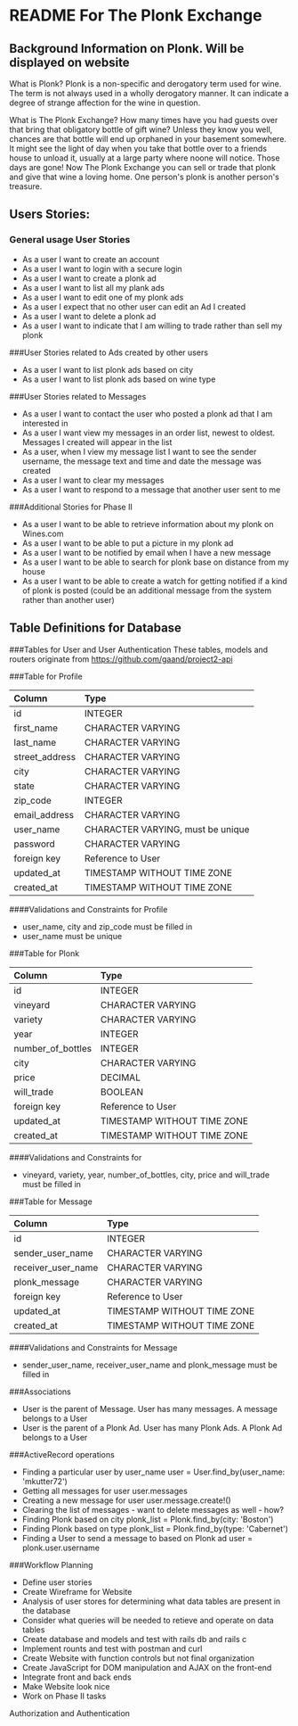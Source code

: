 # README For The Plonk Exchange

## Background Information on Plonk.  Will be displayed on website
What is Plonk? Plonk is a non-specific and derogatory term used for wine.
The term is not always used in a wholly derogatory manner. It can indicate a degree of strange affection for the wine in question.

What is The Plonk Exchange? How many times have you had guests over that bring that obligatory bottle of gift wine?   Unless they know you well, chances are that bottle will end up orphaned in your basement somewhere.    It might see the light of day when you take that bottle over to a friends house to unload it, usually at a large party where noone will notice. Those days are gone!  Now The Plonk Exchange you can sell or trade that plonk and give that wine a loving home.  One person's plonk is another person's treasure.

## Users Stories:
### General usage User Stories
* As a user I want to create an account
* As a user I want to login with a secure login
* As a user I want to create a plonk ad
* As a user I want to list all my plank ads
* As a user I want to edit one of my plonk ads
* As a user I expect that no other user can edit an Ad I created
* As a user I want to delete a plonk ad
* As a user I want to indicate that I am willing to trade rather than sell my plonk

###User Stories related to Ads created by other users
* As a user I want to list plonk ads based on city
* As a user I want to list plonk ads based on wine type

###User Stories related to Messages
* As a user I want to contact the user who posted a plonk ad that I am interested in
* As a user I want view my messages in an order list, newest to oldest.  Messages I created will appear in the list
* As a user, when I view my message list I want to see the sender username,  the message text and time and date the message was created
* As a user I want to clear my messages
* As a user I want to respond to a message that another user sent to me

###Additional Stories for Phase II
* As a user I want to be able to retrieve information about my plonk on Wines.com
* As a user I want to be able to put a picture in my plonk ad
* As a user I want to be notified by email when I have a new message
* As a user I want to be able to search for plonk base on distance from my house
* As a user I want to be able to create a watch for getting notified if a kind of plonk is posted (could be an additional message from the system rather than another user)

## Table Definitions for Database
###Tables for User and User Authentication
These tables, models and routers originate from https://github.com/gaand/project2-api

###Table for Profile

| Column | Type |
| :----- | :--- |
| id | INTEGER |
| first_name | CHARACTER VARYING |
| last_name | CHARACTER VARYING |
| street_address | CHARACTER VARYING |
| city | CHARACTER VARYING |
| state| CHARACTER VARYING |
| zip_code| INTEGER |
| email_address | CHARACTER VARYING |
| user_name | CHARACTER VARYING, must be unique|
| password | CHARACTER VARYING |
| foreign key | Reference to User |
| updated_at | TIMESTAMP WITHOUT TIME ZONE |
| created_at | TIMESTAMP WITHOUT TIME ZONE |

####Validations and Constraints for Profile
* user_name, city and zip_code must be filled in
* user_name must be unique



###Table for Plonk

| Column | Type |
| :----- | :--- |
| id | INTEGER |
| vineyard | CHARACTER VARYING |
| variety | CHARACTER VARYING |
| year | INTEGER |
| number_of_bottles | INTEGER |
| city | CHARACTER VARYING |
| price | DECIMAL |
| will_trade | BOOLEAN |
| foreign key | Reference to User |
| updated_at | TIMESTAMP WITHOUT TIME ZONE |
| created_at | TIMESTAMP WITHOUT TIME ZONE |

####Validations and Constraints for
* vineyard, variety, year, number_of_bottles, city, price and will_trade must be filled in


###Table for Message

| Column | Type |
| :----- | :--- |
| id | INTEGER |
| sender_user_name | CHARACTER VARYING |
| receiver_user_name | CHARACTER VARYING |
| plonk_message| CHARACTER VARYING |
| foreign key | Reference to User |
| updated_at | TIMESTAMP WITHOUT TIME ZONE |
| created_at | TIMESTAMP WITHOUT TIME ZONE |

####Validations and Constraints for Message
* sender_user_name, receiver_user_name and  plonk_message must be filled in



###Associations
* User is the parent of Message.  User has many messages.   A message belongs to a User
* User is the parent of a Plonk Ad.  User has many Plonk Ads.   A Plonk Ad belongs to a User



###ActiveRecord operations
* Finding a particular user by user_name  user = User.find_by(user_name: 'mkutter72')
* Getting all messages for user     user.messages
* Creating a new message for user   user.message.create!()
* Clearing the list of messages - want to delete messages as well - how?
* Finding Plonk based on city   plonk_list = Plonk.find_by(city: 'Boston')
* Finding Plonk based on type  plonk_list = Plonk.find_by(type: 'Cabernet')
* Finding a User to send a message to based on Plonk ad    user = plonk.user.username

###Workflow Planning
* Define user stories
* Create Wireframe for Website
* Analysis of user stores for determining what data tables are present in the database
* Consider what queries will be needed to retieve and operate on data tables
* Create database and models and test with rails db and rails c
* Implement rounts and test with postman and curl
* Create Website with function controls but not final organization
* Create JavaScript for DOM manipulation and AJAX on the front-end
* Integrate front and back ends
* Make Website look nice
* Work on Phase II tasks


Authorization and Authentication
